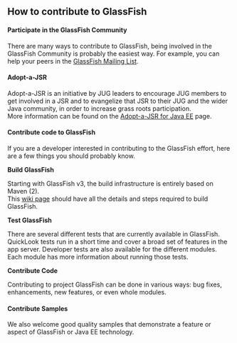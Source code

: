 ## How to contribute to GlassFish

#### Participate in the GlassFish Community

There are many ways to contribute to GlassFish, being involved in the GlassFish Community is probably the easiest way. For example, you can help your peers in the [GlassFish Mailing List](https://javaee.groups.io/g/glassfish).

#### Adopt-a-JSR

Adopt-a-JSR is an initiative by JUG leaders to encourage JUG members to get involved in a JSR and to evangelize that JSR to their JUG and the wider Java community, in order to increase grass roots participation.  
More information can be found on the [Adopt-a-JSR for Java EE](https://community.oracle.com/community/java/jcp/adopt-a-jsr) page.

#### Contribute code to GlassFish

If you are a developer interested in contributing to the GlassFish effort, here are a few things you should probably know.

**Build GlassFish**

Starting with GlassFish v3, the build infrastructure is entirely based on Maven (2).  
This [wiki page](wiki-archive/FullBuildInstructions.html) should have all the details and steps required to build GlassFish.

**Test GlassFish**

There are several different tests that are currently available in GlassFish. QuickLook tests run in a short time and cover a broad set of features in the app server. Developer tests are also available for the different modules. Each module has more information about running those tests.

**Contribute Code**

Contributing to project GlassFish can be done in various ways: bug fixes, enhancements, new features, or even whole modules.


#### Contribute Samples

We also welcome good quality samples that demonstrate a feature or aspect of GlassFish or Java EE technology.
